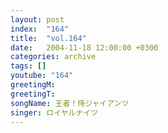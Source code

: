 ```yaml
---
layout: post
index:  "164"
title:  "vol.164"
date:   2004-11-18 12:00:00 +0300
categories: archive
tags: []
youtube: "164"
greetingM: 
greetingT: 
songName: 王者！侍ジャイアンツ
singer: ロイヤルナイツ
---
```

